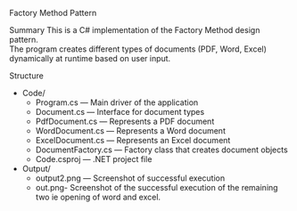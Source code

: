 Factory Method Pattern

Summary
This is a C# implementation of the Factory Method design pattern.  
The program creates different types of documents (PDF, Word, Excel) dynamically at runtime based on user input.

Structure
- Code/
  - Program.cs — Main driver of the application
  - Document.cs — Interface for document types
  - PdfDocument.cs — Represents a PDF document
  - WordDocument.cs — Represents a Word document
  - ExcelDocument.cs — Represents an Excel document
  - DocumentFactory.cs — Factory class that creates document objects
  - Code.csproj — .NET project file
- Output/
  - output2.png — Screenshot of successful execution
  - out.png- Screenshot of the successful execution of the remaining two ie opening of word and excel. 



